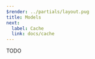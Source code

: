 ```yaml
---
$render: ../partials/layout.pug
title: Models
next:
  label: Cache
  link: docs/cache
---
```


TODO
